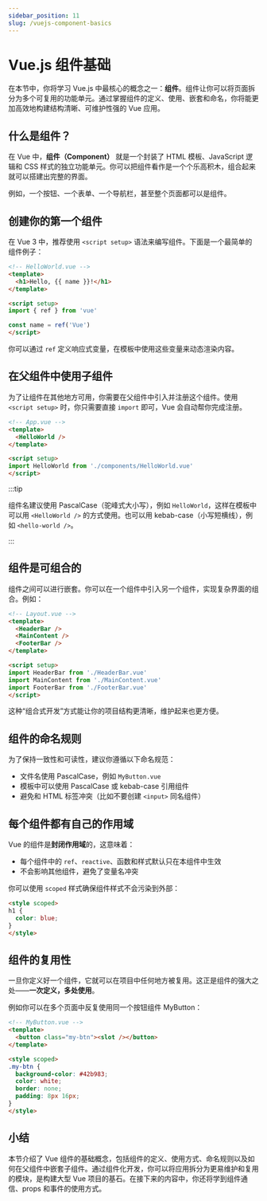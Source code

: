 ```yaml
---
sidebar_position: 11
slug: /vuejs-component-basics
---
```


# Vue.js 组件基础

在本节中，你将学习 Vue.js 中最核心的概念之一：**组件**。组件让你可以将页面拆分为多个可复用的功能单元。通过掌握组件的定义、使用、嵌套和命名，你将能更加高效地构建结构清晰、可维护性强的 Vue 应用。



## 什么是组件？

在 Vue 中，**组件（Component）** 就是一个封装了 HTML 模板、JavaScript 逻辑和 CSS 样式的独立功能单元。你可以把组件看作是一个个乐高积木，组合起来就可以搭建出完整的界面。

例如，一个按钮、一个表单、一个导航栏，甚至整个页面都可以是组件。



## 创建你的第一个组件

在 Vue 3 中，推荐使用 `<script setup>` 语法来编写组件。下面是一个最简单的组件例子：

```html showLineNumbers
<!-- HelloWorld.vue -->
<template>
  <h1>Hello, {{ name }}!</h1>
</template>

<script setup>
import { ref } from 'vue'

const name = ref('Vue')
</script>
```

你可以通过 `ref` 定义响应式变量，在模板中使用这些变量来动态渲染内容。



## 在父组件中使用子组件

为了让组件在其他地方可用，你需要在父组件中引入并注册这个组件。使用 `<script setup>` 时，你只需要直接 `import` 即可，Vue 会自动帮你完成注册。

```html showLineNumbers
<!-- App.vue -->
<template>
  <HelloWorld />
</template>

<script setup>
import HelloWorld from './components/HelloWorld.vue'
</script>
```

:::tip

组件名建议使用 PascalCase（驼峰式大小写），例如 `HelloWorld`，这样在模板中可以用 `<HelloWorld />` 的方式使用。也可以用 kebab-case（小写短横线），例如 `<hello-world />`。

:::



## 组件是可组合的

组件之间可以进行嵌套。你可以在一个组件中引入另一个组件，实现复杂界面的组合。例如：

```html showLineNumbers
<!-- Layout.vue -->
<template>
  <HeaderBar />
  <MainContent />
  <FooterBar />
</template>

<script setup>
import HeaderBar from './HeaderBar.vue'
import MainContent from './MainContent.vue'
import FooterBar from './FooterBar.vue'
</script>
```

这种“组合式开发”方式能让你的项目结构更清晰，维护起来也更方便。



## 组件的命名规则

为了保持一致性和可读性，建议你遵循以下命名规范：

- 文件名使用 PascalCase，例如 `MyButton.vue`
- 模板中可以使用 PascalCase 或 kebab-case 引用组件
- 避免和 HTML 标签冲突（比如不要创建 `<input>` 同名组件）



## 每个组件都有自己的作用域

Vue 的组件是**封闭作用域**的，这意味着：

- 每个组件中的 `ref`、`reactive`、函数和样式默认只在本组件中生效
- 不会影响其他组件，避免了变量名冲突

你可以使用 `scoped` 样式确保组件样式不会污染到外部：

```html showLineNumbers
<style scoped>
h1 {
  color: blue;
}
</style>
```



## 组件的复用性

一旦你定义好一个组件，它就可以在项目中任何地方被复用。这正是组件的强大之处——**一次定义，多处使用**。

例如你可以在多个页面中反复使用同一个按钮组件 MyButton：

```html showLineNumbers
<!-- MyButton.vue -->
<template>
  <button class="my-btn"><slot /></button>
</template>

<style scoped>
.my-btn {
  background-color: #42b983;
  color: white;
  border: none;
  padding: 8px 16px;
}
</style>
```



## 小结

本节介绍了 Vue 组件的基础概念，包括组件的定义、使用方式、命名规则以及如何在父组件中嵌套子组件。通过组件化开发，你可以将应用拆分为更易维护和复用的模块，是构建大型 Vue 项目的基石。在接下来的内容中，你还将学到组件通信、props 和事件的使用方式。

